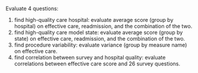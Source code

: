 Evaluate 4 questions:

1. find high-quality care hospital: evaluate average score (group by hospital) on effective care, readmission, and the combination of the two. 
2. find high-quality care model state: evaluate average score (group by state) on effective care, readmission, and the combination of the two. 
3. find procedure variability: evaluate variance (group by measure name) on effective care.
4. find correlation between survey and hospital quality: evaluate correlations between effective care score and 26 survey questions.
